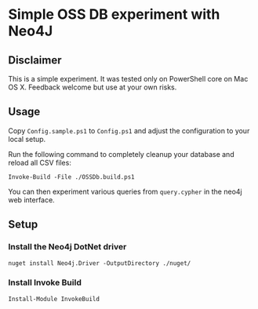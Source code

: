 # Simple OSS DB experiment with Neo4J

## Disclaimer

This is a simple experiment. It was tested only on PowerShell core on Mac OS X. Feedback welcome but use at your own risks.

## Usage

Copy ```Config.sample.ps1``` to ```Config.ps1``` and adjust the configuration to your
local setup.

Run the following command to completely cleanup your database and reload all CSV files:

    Invoke-Build -File ./OSSDb.build.ps1

You can then experiment various queries from ```query.cypher``` in the neo4j
web interface.

## Setup

### Install the Neo4j DotNet driver
    nuget install Neo4j.Driver -OutputDirectory ./nuget/

### Install Invoke Build

    Install-Module InvokeBuild